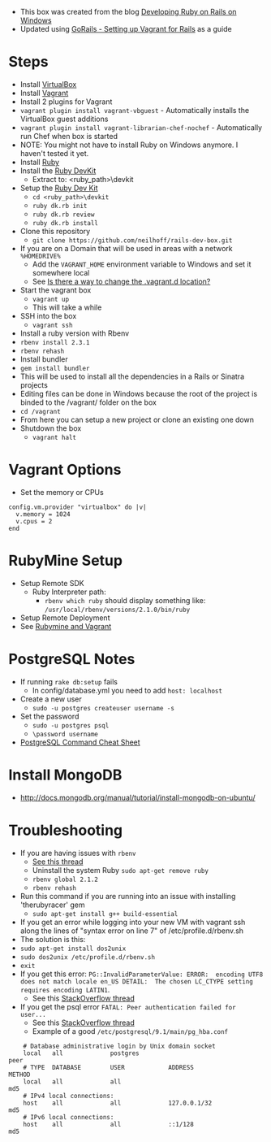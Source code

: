 - This box was created from the blog [Developing Ruby on Rails on Windows](http://manuel.manuelles.nl/blog/2013/07/23/developing-ruby-on-rails-on-windows/)
- Updated using [GoRails - Setting up Vagrant for Rails](https://gorails.com/guides/using-vagrant-for-rails-development) as a guide

Steps
==========

- Install [VirtualBox](https://www.virtualbox.org/wiki/Downloads)
- Install [Vagrant](http://downloads.vagrantup.com/)
- Install 2 plugins for Vagrant
 - `vagrant plugin install vagrant-vbguest` - Automatically installs the VirtualBox guest additions
 - `vagrant plugin install vagrant-librarian-chef-nochef` - Automatically run Chef when box is started
- NOTE: You might not have to install Ruby on Windows anymore. I haven't tested it yet.
- Install [Ruby](http://rubyinstaller.org/downloads/)
- Install the [Ruby DevKit](http://rubyinstaller.org/downloads/)
  - Extract to: <ruby_path>\devkit
- Setup the [Ruby Dev Kit](http://stackoverflow.com/questions/8100891/the-json-native-gem-requires-installed-build-tools)
  - `cd <ruby_path>\devkit`
  - `ruby dk.rb init`
  - `ruby dk.rb review`
  - `ruby dk.rb install`
- Clone this repository
  - `git clone https://github.com/neilhoff/rails-dev-box.git`
- If you are on a Domain that will be used in areas with a network `%HOMEDRIVE%`
  - Add the `VAGRANT_HOME` environment variable to Windows and set it somewhere local
  - See [Is there a way to change the .vagrant.d location?](http://stackoverflow.com/questions/13368869/is-there-a-way-to-change-the-vagrand-d-location-the-location-for-vagrant-boxes)
- Start the vagrant box
  - `vagrant up`
  - This will take a while
- SSH into the box
  - `vagrant ssh`
- Install a ruby version with Rbenv
 - `rbenv install 2.3.1`
 - `rbenv rehash`
- Install bundler
 - `gem install bundler`
 - This will be used to install all the dependencies in a Rails or Sinatra projects
- Editing files can be done in Windows because the root of the project is binded to the /vagrant/ folder on the box
 - `cd /vagrant`
 - From here you can setup a new project or clone an existing one down
- Shutdown the box
  - `vagrant halt`

Vagrant Options
=========
- Set the memory or CPUs
````
config.vm.provider "virtualbox" do |v|
  v.memory = 1024
  v.cpus = 2
end
````

RubyMine Setup
==========
- Setup Remote SDK
  - Ruby Interpreter path:
    - `rbenv which ruby` should display something like: `/usr/local/rbenv/versions/2.1.0/bin/ruby`
- Setup Remote Deployment
- See [Rubymine and Vagrant](http://youtu.be/5KQUhMM_99Y)

  
PostgreSQL Notes
==========
- If running `rake db:setup` fails
  - In config/database.yml you need to add `host: localhost`
- Create a new user
  - `sudo -u postgres createuser username -s`
- Set the password
  - `sudo -u postgres psql`
  - `\password username` 
- [PostgreSQL Command Cheat Sheet](http://blog.jasonmeridth.com/posts/postgresql-command-line-cheat-sheet/)

Install MongoDB
==========
- http://docs.mongodb.org/manual/tutorial/install-mongodb-on-ubuntu/

Troubleshooting
==========

- If you are having issues with `rbenv`
  - [See this thread](https://github.com/bundler/bundler/issues/4260)
  - Uninstall the system Ruby `sudo apt-get remove ruby`
  - `rbenv global 2.1.2`
  - `rbenv rehash`
- Run this command if you are running into an issue with installing 'therubyracer' gem
  - `sudo apt-get install g++ build-essential`
- If you get an error while logging into your new VM with vagrant ssh along the lines of "syntax error on line 7" of /etc/profile.d/rbenv.sh 
 - The solution is this:
  - `sudo apt-get install dos2unix`
  - `sudo dos2unix /etc/profile.d/rbenv.sh`
  - `exit`
- If you get this error: `PG::InvalidParameterValue: ERROR:  encoding UTF8 does not match locale en_US DETAIL:  The chosen LC_CTYPE setting requires encoding LATIN1`.
  - See this [StackOverflow thread](http://stackoverflow.com/questions/13115692/encoding-utf8-does-not-match-locale-en-us-the-chosen-lc-ctype-setting-requires)
- If you get the psql error `FATAL: Peer authentication failed for user...`
  - See this [StackOverflow thread](http://stackoverflow.com/questions/17443379/psql-fatal-peer-authentication-failed-for-user-dev)
  - Example of a good `/etc/postgresql/9.1/main/pg_hba.conf`
````    
    # Database administrative login by Unix domain socket
    local   all             postgres                                peer
    # TYPE  DATABASE        USER            ADDRESS                 METHOD
    local   all             all                                     md5
    # IPv4 local connections:
    host    all             all             127.0.0.1/32            md5
    # IPv6 local connections:
    host    all             all             ::1/128                 md5
````
